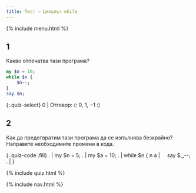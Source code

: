 ```yaml
---
title: Тест — Цикълът while
---
```


{% include menu.html %}

## 1

Какво отпечатва тази програма?

```raku
my $n = 10;
while $n {
    $n--;
}
say $n;
```

{:.quiz-select}
0 | Отговор: (: 0, 1, −1 :)

## 2

Как да предотвратим тази програма да се изпълнява безкрайно? Направете необходимите промени в кода.

{:.quiz-code .fill}
. | my $n = 5;
. | my $a = 10;
. | while $n {
n a | &nbsp;&nbsp;&nbsp;&nbsp;say $␣<span>-</span>-;
. | }


{% include quiz.html %}

{% include nav.html %}